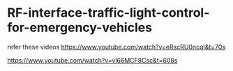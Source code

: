 # RF-interface-traffic-light-control-for-emergency-vehicles







refer these videos 
https://www.youtube.com/watch?v=eRscRU0ncqI&t=70s

https://www.youtube.com/watch?v=vl66MCF8Csc&t=608s
